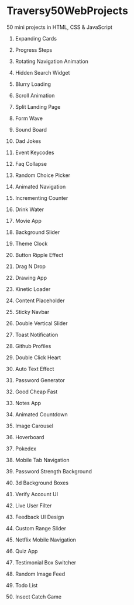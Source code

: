 # Traversy50WebProjects

50 mini projects in HTML, CSS & JavaScript

1. Expanding Cards

2. Progress Steps

3. Rotating Navigation Animation

4. Hidden Search Widget

5. Blurry Loading

6. Scroll Animation

7. Split Landing Page

8. Form Wave

9. Sound Board

10. Dad Jokes

11. Event Keycodes

12. Faq Collapse

13. Random Choice Picker

14. Animated Navigation

15. Incrementing Counter

16. Drink Water

17. Movie App

18. Background Slider

19. Theme Clock

20. Button Ripple Effect

21. Drag N Drop

22. Drawing App

23. Kinetic Loader

24. Content Placeholder

25. Sticky Navbar

26. Double Vertical Slider

27. Toast Notification

28. Github Profiles

29. Double Click Heart

30. Auto Text Effect

31. Password Generator

32. Good Cheap Fast

33. Notes App

34. Animated Countdown

35. Image Carousel

36. Hoverboard

37. Pokedex

38. Mobile Tab Navigation

39. Password Strength Background

40. 3d Background Boxes

41. Verify Account UI

42. Live User Filter

43. Feedback UI Design

44. Custom Range Slider

45. Netflix Mobile Navigation

46. Quiz App

47. Testimonial Box Switcher

48. Random Image Feed

49. Todo List

50. Insect Catch Game
